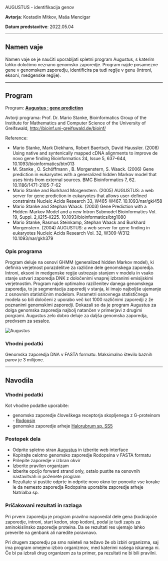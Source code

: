 AUGUSTUS - identifikacija genov

**Avtorja**: Kostadin Mitkov, Maša Mencigar

**Datum predstavitve**: 2022.05.04

---
## Namen vaje
Namen vaje se je naučiti uporabljati spletni program Augustus, s katerim lahko določimo neznano genomsko zaporedje. Program najde posamezne gene v genomskem zaporedju, identificira pa tudi regije v genu (introni, eksoni, medgenske regije).

---
## Program

Program: **[Augustus : gene prediction](https://bioinf.uni-greifswald.de/augustus/)**

Avtorji programa: Prof. Dr. Mario Stanke, Bioinformatics Group of the Institute for Mathematics and Computer Science of the University of Greifswald, http://bioinf.uni-greifswald.de/bioinf/

Reference:
 
 - Mario Stanke, Mark Diekhans, Robert Baertsch, David Haussler. (2008) Using native and syntenically mapped cDNA alignments to improve de novo gene finding Bioinformatics 24, Issue 5, 637–644, 10.1093/bioinformatics/btn013
 - M. Stanke , O. Schöffmann , B. Morgenstern, S. Waack. (2006) Gene prediction in eukaryotes with a generalized hidden Markov model that uses hints from external sources. BMC Bioinformatics 7, 62. 10.1186/1471-2105-7-62
 - Mario Stanke and Burkhard Morgenstern. (2005) AUGUSTUS: a web server for gene prediction in eukaryotes that allows user-defined constraints Nucleic Acids Research 33, W465-W467. 10.1093/nar/gki458
 - Mario Stanke and Stephan Waack. (2003) Gene Prediction with a Hidden-Markov Model and a new Intron Submodel Bioinformatics Vol. 19, Suppl. 2,ii215-ii225. 10.1093/bioinformatics/btg1080
 - Mario Stanke, Rasmus Steinkamp, Stephan Waack and Burkhard Morgenstern. (2004) AUGUSTUS: a web server for gene finding in eukaryotes Nucleic Acids Research Vol. 32, W309-W312 10.1093/nar/gkh379


### Opis programa

Program deluje na osnovi GHMM (generalized hidden Markov model), ki definira verjetnost porazdelitve za različne dele genomskega zaporedja. Introni, eksoni in medgenske regije ustrezajo stanjem v modelu in vsako stanje ustvari zaporedja DNK z določenimi vnaprej izbranimi emisijskimi verjetnostim. Program najde optimalno razčlenitev danega genomskega zaporedja, to je segmentacija zaporedij v stanja, ki imajo najboljše ujemanje z osnovnim statističnim modelom. Parametri osnovnega statističnega modela so bili določeni z uporabo več kot 1000 različnimi zaporedji z že poznanimi genomskimi zaporedji. Dokazali so da je program Augustus za dolga genomska zaporedja najbolj natančen v primerjavi z drugimi porgrami. Augustus zelo dobro deluje za daljša genomska zaporedja, predvsem za sesalce.

![Augustus](s15-augustus/s15-augustus-algoritem.jpg)

### Vhodni podatki

Genomska zaporedja DNA v FASTA formatu. Maksimalno število baznih parov je 3 milijone.

---
## Navodila

### Vhodni podatki

Kot vhodne podatke uporabite:
- genomsko zaporedje človeškega receptorja skopljenega z G-proteinom - [Rodopsin](https://www.ncbi.nlm.nih.gov/nuccore/U49742.1) 
- genomsko zaporedje arheje [Halorubrum sp. SS5](https://www.ncbi.nlm.nih.gov/nuccore/SGXW01000895.1) 


### Postopek dela

- Odprite spletno stran [Augustus](https://bioinf.uni-greifswald.de/augustus/) in izberite web interface
- Kopirajte celotno genomsko zaporedje Rodopsina v FASTA formatu
- Prilepite zaporedje v izbran okvir
- Izberite pravilen organizam
- Izberite opcijo forward strand only, ostalo pustite na osnovnih nastavitvah in poženete program
- Rezultate si pustite odprte in odprite novo okno ter ponovite vse korake le da nemesto zaporedja Rodopsina uporabite zaporedje arheje Natrialba sp.


### Pričakovani rezultati in razlaga

Pri prvem zaporedju je program pravilno napovedal dele gena (kodirajoče zaporedje, introni, start kodon, stop kodon), podal je tudi zapis za aminokislinsko zaporedje proteina. Da se rezultati res ujemajo lahko preverite na genbank ali naredite poravnavo.

Pri drugem zaporedju pa smo naleteli na težavo že ob izbiri organizma, saj ima program omejeno izbiro organizmov, med katerimi našega iskanega ni. Če bi pa izbrali drug organizem za ta primer, pa rezultati ne bi bili pravilni.
